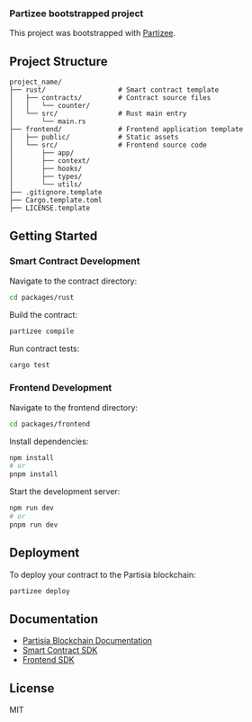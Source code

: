 ### Partizee bootstrapped project
This project was bootstrapped with [Partizee](https://github.com/raid-guild/partizee).

## Project Structure

```
project_name/
├── rust/                  # Smart contract template
│   ├── contracts/         # Contract source files
│   │   └── counter/
│   └── src/               # Rust main entry
│       └── main.rs
├── frontend/              # Frontend application template
│   ├── public/            # Static assets
│   └── src/               # Frontend source code
│       ├── app/
│       ├── context/
│       ├── hooks/
│       ├── types/
│       └── utils/
├── .gitignore.template
├── Cargo.template.toml
├── LICENSE.template
```

## Getting Started

### Smart Contract Development

Navigate to the contract directory:
```bash
cd packages/rust
```

Build the contract:
```bash
partizee compile
```

Run contract tests:
```bash
cargo test
```

### Frontend Development

Navigate to the frontend directory:
```bash
cd packages/frontend
```

Install dependencies:
```bash
npm install
# or
pnpm install
```

Start the development server:
```bash
npm run dev
# or
pnpm run dev
```

## Deployment

To deploy your contract to the Partisia blockchain:
```bash
partizee deploy
```

## Documentation

- [Partisia Blockchain Documentation](https://partisiablockchain.gitlab.io/documentation/index.html)
- [Smart Contract SDK](https://gitlab.com/partisiablockchain/language/contract-sdk)
- [Frontend SDK](https://gitlab.com/partisiablockchain/language/pbc-client)

## License

MIT